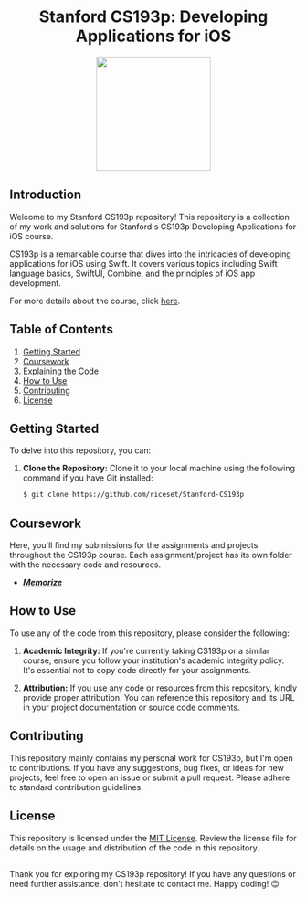 <h1 align="center">
    Stanford CS193p: Developing Applications for iOS
</h1>

<p align="center">
    <img src="https://github.com/riceset/Stanford-CS193p/assets/48802655/38dff578-4a14-4084-a9b9-45c03f2e34d9" width=200 height=200/>
</p>

## Introduction

Welcome to my Stanford CS193p repository! This repository is a collection of my work and solutions for Stanford's CS193p Developing Applications for iOS course.

CS193p is a remarkable course that dives into the intricacies of developing applications for iOS using Swift. It covers various topics including Swift language basics, SwiftUI, Combine, and the principles of iOS app development.

For more details about the course, click [here](https://cs193p.sites.stanford.edu/).

## Table of Contents

1. [Getting Started](#getting-started)
2. [Coursework](#coursework)
3. [Explaining the Code](#explaining-the-code)
4. [How to Use](#how-to-use)
5. [Contributing](#contributing)
6. [License](#license)

## Getting Started

To delve into this repository, you can:

1. **Clone the Repository:** Clone it to your local machine using the following command if you have Git installed:

    ```sh
    $ git clone https://github.com/riceset/Stanford-CS193p
    ```

## Coursework

Here, you'll find my submissions for the assignments and projects throughout the CS193p course. Each assignment/project has its own folder with the necessary code and resources.

- ***[Memorize](https://github.com/riceset/Stanford-CS193p/tree/main/Memorize)***

## How to Use

To use any of the code from this repository, please consider the following:

1. **Academic Integrity:** If you're currently taking CS193p or a similar course, ensure you follow your institution's academic integrity policy. It's essential not to copy code directly for your assignments.

2. **Attribution:** If you use any code or resources from this repository, kindly provide proper attribution. You can reference this repository and its URL in your project documentation or source code comments.

## Contributing

This repository mainly contains my personal work for CS193p, but I'm open to contributions. If you have any suggestions, bug fixes, or ideas for new projects, feel free to open an issue or submit a pull request. Please adhere to standard contribution guidelines.

## License

This repository is licensed under the [MIT License](LICENSE). Review the license file for details on the usage and distribution of the code in this repository.

##

Thank you for exploring my CS193p repository! If you have any questions or need further assistance, don't hesitate to contact me. Happy coding! 😊
